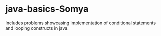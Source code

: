 # java-basics-Somya
Includes problems showcasing implementation of conditional statements and looping constructs in java.
